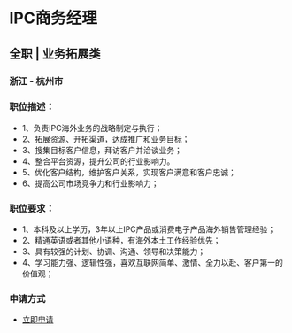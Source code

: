 
# IPC商务经理
## 全职  |  业务拓展类
### 浙江 - 杭州市

### 职位描述：
- 1、负责IPC海外业务的战略制定与执行；
- 2、拓展资源、开拓渠道，达成推广和业务目标；
- 3、搜集目标客户信息，拜访客户并洽谈业务；
- 4、整合平台资源，提升公司的行业影响力。
- 5、优化客户结构，维护客户关系，实现客户满意和客户忠诚；
- 6、提高公司市场竞争力和行业影响力；

### 职位要求：
- 1、本科及以上学历，3年以上IPC产品或消费电子产品海外销售管理经验；
- 2、精通英语或者其他小语种，有海外本土工作经验优先；
- 3、具有较强的计划、协调、沟通、领导和决策能力；
- 4、学习能力强、逻辑性强，喜欢互联网简单、激情、全力以赴、客户第一的价值观；
### 申请方式
- <a href="mailto:hr@tuya.com" title=yourName-IPC商务经理>立即申请</a>